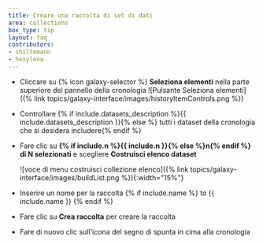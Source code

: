 ```yaml
---
title: Creare una raccolta di set di dati
area: collections
box_type: tip
layout: faq
contributors:
- shiltemann
- hexylena
---
```



* Cliccare su {% icon galaxy-selector %} **Seleziona elementi** nella parte superiore del pannello della cronologia ![Pulsante Seleziona elementi]({% link topics/galaxy-interface/images/historyItemControls.png %})
* Controllare {% if include.datasets_description %}{{ include.datasets_description }}{% else %} tutti i dataset della cronologia che si desidera includere{% endif %}
* Fare clic su **{% if include.n %}{{ include.n }}{% else %}n{% endif %} di N selezionati** e scegliere **Costruisci elenco dataset**

  ![voce di menu costruisci collezione elenco]({% link topics/galaxy-interface/images/buildList.png %}){:width="15%"}

* Inserire un nome per la raccolta {% if include.name %} to {{ include.name }} {% endif %}
* Fare clic su **Crea raccolta** per creare la raccolta
* Fare di nuovo clic sull'icona del segno di spunta in cima alla cronologia


